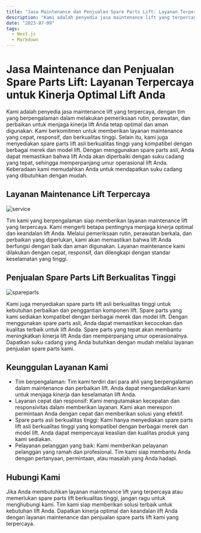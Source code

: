 ```yaml
---
title: "Jasa Maintenance dan Penjualan Spare Parts Lift: Layanan Terpercaya untuk Kinerja Optimal Lift Anda"
description: "Kami adalah penyedia jasa maintenance lift yang terpercaya, dengan tim yang berpengalaman dalam melakukan pemeriksaan rutin, perawatan, dan perbaikan untuk menjaga kinerja lift Anda tetap optimal dan aman digunakan. "
date: "2023-07-09"
tags:
  - Next.js
  - Markdown
---
```


# Jasa Maintenance dan Penjualan Spare Parts Lift: Layanan Terpercaya untuk Kinerja Optimal Lift Anda

Kami adalah penyedia jasa maintenance lift yang terpercaya, dengan tim yang berpengalaman dalam melakukan pemeriksaan rutin, perawatan, dan perbaikan untuk menjaga kinerja lift Anda tetap optimal dan aman digunakan. Kami berkomitmen untuk memberikan layanan maintenance yang cepat, responsif, dan berkualitas tinggi. Selain itu, kami juga menyediakan spare parts lift asli berkualitas tinggi yang kompatibel dengan berbagai merek dan model lift. Dengan menggunakan spare parts asli, Anda dapat memastikan bahwa lift Anda akan diperbaiki dengan suku cadang yang tepat, sehingga memperpanjang umur operasional lift Anda. Keberadaan kami memudahkan Anda untuk mendapatkan suku cadang yang dibutuhkan dengan mudah.

## Layanan Maintenance Lift Terpercaya

![service](/service.jpg)

Tim kami yang berpengalaman siap memberikan layanan maintenance lift yang terpercaya. Kami mengerti betapa pentingnya menjaga kinerja optimal dan keandalan lift Anda. Melalui pemeriksaan rutin, perawatan berkala, dan perbaikan yang diperlukan, kami akan memastikan bahwa lift Anda berfungsi dengan baik dan aman digunakan. Layanan maintenance kami dilakukan dengan cepat, responsif, dan dilengkapi dengan standar keselamatan yang tinggi.

## Penjualan Spare Parts Lift Berkualitas Tinggi

![spareparts](/spareparts.png)

Kami juga menyediakan spare parts lift asli berkualitas tinggi untuk kebutuhan perbaikan dan penggantian komponen lift. Spare parts yang kami sediakan kompatibel dengan berbagai merek dan model lift. Dengan menggunakan spare parts asli, Anda dapat memastikan kecocokan dan kualitas terbaik untuk lift Anda. Spare parts yang tepat akan membantu meningkatkan kinerja lift Anda dan memperpanjang umur operasionalnya. Dapatkan suku cadang yang Anda butuhkan dengan mudah melalui layanan penjualan spare parts kami.

## Keunggulan Layanan Kami

- Tim berpengalaman: Tim kami terdiri dari para ahli yang berpengalaman dalam maintenance dan perbaikan lift. Anda dapat mengandalkan kami untuk menjaga kinerja dan keselamatan lift Anda.
- Layanan cepat dan responsif: Kami mengutamakan kecepatan dan responsivitas dalam memberikan layanan. Kami akan merespon permintaan Anda dengan cepat dan memberikan solusi yang efektif.
- Spare parts asli berkualitas tinggi: Kami hanya menyediakan spare parts lift asli berkualitas tinggi yang kompatibel dengan berbagai merek dan model lift. Anda dapat mempercayai keaslian dan kualitas produk yang kami sediakan.
- Pelayanan pelanggan yang baik: Kami memberikan pelayanan pelanggan yang ramah dan profesional. Tim kami siap membantu Anda dengan pertanyaan, permintaan, atau masalah yang Anda hadapi.

## Hubungi Kami

Jika Anda membutuhkan layanan maintenance lift yang terpercaya atau memerlukan spare parts lift berkualitas tinggi, jangan ragu untuk menghubungi kami. Tim kami siap memberikan solusi terbaik untuk kebutuhan lift Anda. Dapatkan kinerja optimal dan keandalan lift Anda dengan layanan maintenance dan penjualan spare parts lift kami yang terpercaya.
